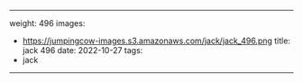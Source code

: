 
---
weight: 496
images:
- https://jumpingcow-images.s3.amazonaws.com/jack/jack_496.png
title: jack 496
date: 2022-10-27
tags:
- jack
---
